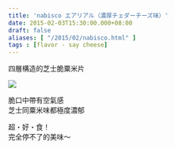 ```yaml
---
title: 'nabisco エアリアル（濃厚チェダーチーズ味）'
date: 2015-02-03T15:30:00.000+08:00
draft: false
aliases: [ "/2015/02/nabisco.html" ]
tags : [flavor - say cheese]
---
```


四層構造的芝士脆粟米片  

![](/images/nabiscoaerial.jpg)

脆口中帶有空氣感  
芝士同粟米味都極度濃郁  
  
超・好・食！  
完全停不了的美味～
